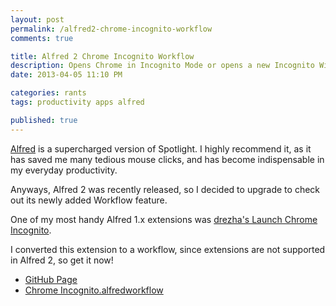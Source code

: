 ```yaml
---
layout: post
permalink: /alfred2-chrome-incognito-workflow
comments: true

title: Alfred 2 Chrome Incognito Workflow
description: Opens Chrome in Incognito Mode or opens a new Incognito Window
date: 2013-04-05 11:10 PM

categories: rants
tags: productivity apps alfred

published: true
---
```


[Alfred](http://www.alfredapp.com) is a supercharged version of Spotlight. I highly recommend it, as it has saved me many tedious mouse clicks, and has become indispensable in my everyday productivity.

Anyways, Alfred 2 was recently released, so I decided to upgrade to check out its newly added Workflow feature.

One of my most handy Alfred 1.x extensions was [drezha's Launch Chrome Incognito](https://github.com/drezha/Alfred.App_Extensions/tree/master/Launch%20Chrome%20Incognito).

I converted this extension to a workflow, since extensions are not supported in Alfred 2, so get it now!

- [GitHub Page](https://github.com/sonnyhuynh/alfred2-chrome-incognito)
- [Chrome Incognito.alfredworkflow](http://cl.ly/2q2S0o3e1Z1w)